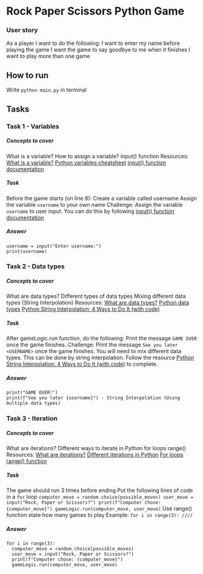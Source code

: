 # Rock Paper Scissors Python Game
### User story
As a player I want to do the following:
I want to enter my name before playing the game
I want the game to say goodbye to me when it finishes
I want to play more than one game

## How to run
Write `python main.py` in terminal

## Tasks
### Task 1 - Variables
##### Concepts to cover
What is a variable?
How to assign a variable?
input() function
Resources:
[What is a variable?](https://www.twinkl.co.uk/teaching-wiki/variable-in-programming)
[Python variables cheatsheet](https://www.tutorialspoint.com/python/python_variables.htm)
[input() function documentation](https://www.w3schools.com/python/ref_func_input.asp)
##### Task
Before the game starts (on line 8):
Create a variable called username
Assign the variable `username` to your own name
Challenge: Assign the variable `username` to user input.
You can do this by following [input() function documentation](https://www.w3schools.com/python/ref_func_input.asp)
##### Answer
```
username = input("Enter username:")
print(username)
```
### Task 2 - Data types
##### Concepts to cover
What are data types?
Different types of data types
Mixing different data types (String Interpolation)
Resources:
[What are data types?](https://teachcomputerscience.com/programming-data-types/)
[Python data types](https://www.slingacademy.com/article/python-data-types-cheat-sheet/)
[Python String Interpolation: 4 Ways to Do It (with code)](https://favtutor.com/blogs/string-interpolation-python)
##### Task
After gameLogic.run function, do the following:
Print the message `GAME OVER` once the game finishes.
Challenge: Print the message `See you later <USERNAME>` once the game finishes.
You will need to mix different data types. This can be done by string interpolation. Follow the resource [Python String Interpolation: 4 Ways to Do It (with code)](https://favtutor.com/blogs/string-interpolation-python) to complete.
##### Answer
```
print("GAME OVER!")
print(f"See you later {username}") - String Interpolation (Using multiple data types)
```
### Task 3 - Iteration
##### Concepts to cover
What are iterations?
Different ways to iterate in Python
for loops
range()
Resources:
[What are iterations?](https://teachcomputerscience.com/iterations/)
[Different iterations in Python](https://www.codecademy.com/learn/learn-python-3/modules/learn-python3-loops/cheatsheet)
[For loops](https://www.w3schools.com/python/python_for_loops.asp)
[range() function](https://www.w3schools.com/python/ref_func_range.asp)
##### Task
The game should run 3 times before ending
Put the following lines of code in a `for` loop
    ```
    computer_move = random.choice(possible_moves)
    user_move = input("Rock, Paper or Scissors?")
    print(f"Computer chose: {computer_move}")
    gameLogic.run(computer_move, user_move)
    ```
Use range() function state how many games to play
Example:
       ```
        for i in range(3):
          ////
        ```
##### Answer
```
for i in range(3):
  computer_move = random.choice(possible_moves)
  user_move = input("Rock, Paper or Scissors?")
  print(f"Computer chose: {computer_move}")
  gameLogic.run(computer_move, user_move)
```